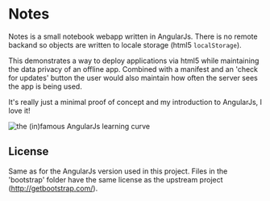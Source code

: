<!-- Author: Milan Oberkirch <zvyn@oberkirch.org> -->

Notes
=====

Notes is a small notebook webapp written in AngularJs. There is no remote
backand so objects are written to locale storage (html5 `localStorage`).

This demonstrates a way to deploy applications via html5 while maintaining the
data privacy of an offline app. Combined with a manifest and an 'check for
updates' button the user would also maintain how often the server sees the app
is being used.

It's really just a minimal proof of concept and my introduction to AngularJs,
I love it!

![the (in)famous AngularJs learning curve](http://www.bennadel.com/resources/uploads/2013/feelings_about_angularjs_over_time.png)

License
-------

Same as for the AngularJs version used in this project. Files in the
'bootstrap' folder have the same license as the upstream project
(<http://getbootstrap.com/>).
